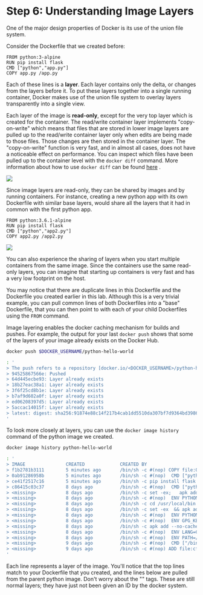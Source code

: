 # Step 6: Understanding Image Layers

One of the major design properties of Docker is its use of the union file system.

Consider the Dockerfile that we created before:

```text
FROM python:3-alpine
RUN pip install flask
CMD ["python","app.py"]
COPY app.py /app.py
```

Each of these lines is a **layer**. Each layer contains only the delta, or changes from the layers before it. To put these layers together into a single running container, Docker makes use of the union file system to overlay layers transparently into a single view.

Each layer of the image is **read-only**, except for the very top layer which is created for the container. The read/write container layer implements "copy-on-write" which means that files that are stored in lower image layers are pulled up to the read/write container layer only when edits are being made to those files. Those changes are then stored in the container layer. The "copy-on-write" function is very fast, and in almost all cases, does not have a noticeable effect on performance. You can inspect which files have been pulled up to the container level with the `docker diff` command. More information about how to use `docker diff` can be found [here](https://docs.docker.com/engine/reference/commandline/diff/) .

![](https://github.com/volaka/intro-to-docker-lab/tree/da2a591b53ebff09bafd4eadbc4bf9ab5efd9c1a/.gitbook/assets/lab2_understanding_image_layers_1.png)

Since image layers are read-only, they can be shared by images and by running containers. For instance, creating a new python app with its own Dockerfile with similar base layers, would share all the layers that it had in common with the first python app.

```text
FROM python:3.6.1-alpine
RUN pip install flask
CMD ["python","app2.py"]
COPY app2.py /app2.py
```

![](https://github.com/volaka/intro-to-docker-lab/tree/da2a591b53ebff09bafd4eadbc4bf9ab5efd9c1a/.gitbook/assets/lab2_understanding_image_layers_2.png)

You can also experience the sharing of layers when you start multiple containers from the same image. Since the containers use the same read-only layers, you can imagine that starting up containers is very fast and has a very low footprint on the host.

You may notice that there are duplicate lines in this Dockerfile and the Dockerfile you created earlier in this lab. Although this is a very trivial example, you can pull common lines of both Dockerfiles into a "base" Dockerfile, that you can then point to with each of your child Dockerfiles using the `FROM` command.

Image layering enables the docker caching mechanism for builds and pushes. For example, the output for your last `docker push` shows that some of the layers of your image already exists on the Docker Hub.

```bash
docker push $DOCKER_USERNAME/python-hello-world
```

```bash
: '
> The push refers to a repository [docker.io/<DOCKER_USERNAME>/python-hello-world]
> 94525867566e: Pushed 
> 64d445ecbe93: Layer already exists 
> 18b27eac38a1: Layer already exists 
> 3f6f25cd8b1e: Layer already exists 
> b7af9d602a0f: Layer already exists 
> ed06208397d5: Layer already exists 
> 5accac14015f: Layer already exists 
> latest: digest: sha256:91874e88c14f217b4cab1dd5510da307bf7d9364bd39860c9cc8688573ab1a3a size: 1786
'
```

To look more closely at layers, you can use the `docker image history` command of the python image we created.

```bash
docker image history python-hello-world
```

```bash
: '
> IMAGE               CREATED             CREATED BY                                      SIZE                COMMENT
> f1b2781b3111        5 minutes ago       /bin/sh -c #(nop) COPY file:0114358808a1bb...   159B                
> 0ab91286958b        5 minutes ago       /bin/sh -c #(nop)  CMD ["python" "app.py"]      0B                  
> ce41f2517c16        5 minutes ago       /bin/sh -c pip install flask                    10.6MB              
> c86415c03c37        8 days ago          /bin/sh -c #(nop)  CMD ["python3"]              0B                  
> <missing>           8 days ago          /bin/sh -c set -ex;   apk add --no-cache -...   5.73MB              
> <missing>           8 days ago          /bin/sh -c #(nop)  ENV PYTHON_PIP_VERSION=...   0B                  
> <missing>           8 days ago          /bin/sh -c cd /usr/local/bin  && ln -s idl...   32B                 
> <missing>           8 days ago          /bin/sh -c set -ex  && apk add --no-cache ...   77.5MB              
> <missing>           8 days ago          /bin/sh -c #(nop)  ENV PYTHON_VERSION=3.6.1     0B                  
> <missing>           8 days ago          /bin/sh -c #(nop)  ENV GPG_KEY=0D96DF4D411...   0B                  
> <missing>           8 days ago          /bin/sh -c apk add --no-cache ca-certificates   618kB               
> <missing>           8 days ago          /bin/sh -c #(nop)  ENV LANG=C.UTF-8             0B                  
> <missing>           8 days ago          /bin/sh -c #(nop)  ENV PATH=/usr/local/bin...   0B                  
> <missing>           9 days ago          /bin/sh -c #(nop)  CMD ["/bin/sh"]              0B                  
> <missing>           9 days ago          /bin/sh -c #(nop) ADD file:cf1b74f7af8abcf...   4.81MB
'
```

Each line represents a layer of the image. You'll notice that the top lines match to your Dockerfile that you created, and the lines below are pulled from the parent python image. Don't worry about the "\" tags. These are still normal layers; they have just not been given an ID by the docker system.

